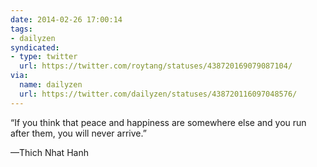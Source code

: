 ```yaml
---
date: 2014-02-26 17:00:14
tags:
- dailyzen
syndicated:
- type: twitter
  url: https://twitter.com/roytang/statuses/438720169079087104/
via:
  name: dailyzen
  url: https://twitter.com/dailyzen/statuses/438720116097048576/
---
```


“If you think that peace and happiness are somewhere else and you run after them, you will never arrive.”

—Thich Nhat Hanh